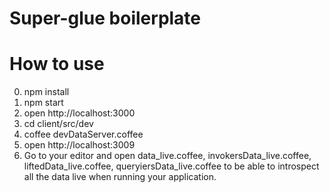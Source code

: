 # Super-glue boilerplate

# How to use
0. npm install
0. npm start
0. open http://localhost:3000
0. cd client/src/dev
0. coffee devDataServer.coffee
0. open http://localhost:3009
0. Go to your editor and open data_live.coffee, invokersData_live.coffee, liftedData_live.coffee, queryiersData_live.coffee to be able to introspect all the data live when running your application.
